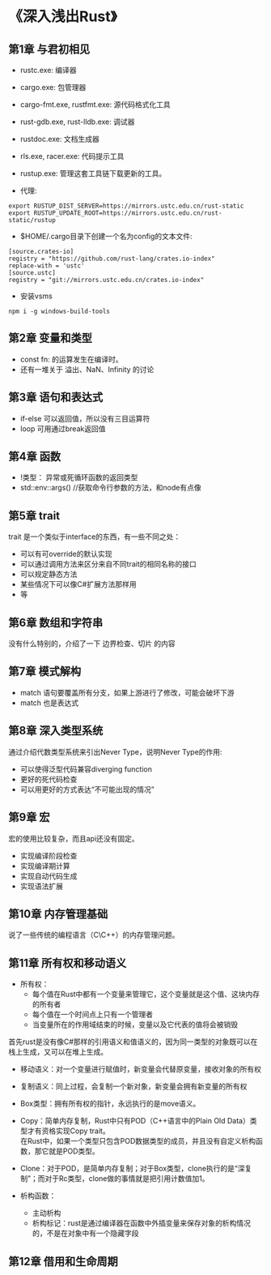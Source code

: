 # 《深入浅出Rust》

## 第1章 与君初相见
* rustc.exe: 编译器
* cargo.exe: 包管理器
* cargo-fmt.exe, rustfmt.exe: 源代码格式化工具
* rust-gdb.exe, rust-lldb.exe: 调试器
* rustdoc.exe: 文档生成器
* rls.exe, racer.exe: 代码提示工具
* rustup.exe: 管理这套工具链下载更新的工具。

* 代理:
```
export RUSTUP_DIST_SERVER=https://mirrors.ustc.edu.cn/rust-static
export RUSTUP_UPDATE_ROOT=https://mirrors.ustc.edu.cn/rust-static/rustup
````
* $HOME/.cargo目录下创建一个名为config的文本文件:
```
[source.crates-io]
registry = "https://github.com/rust-lang/crates.io-index"
replace-with = 'ustc'
[source.ustc]
registry = "git://mirrors.ustc.edu.cn/crates.io-index"
```
* 安装vsms
```
npm i -g windows-build-tools
```

## 第2章 变量和类型
* const fn: 的运算发生在编译时。
* 还有一堆关于 溢出、NaN、Infinity 的讨论


## 第3章 语句和表达式
* if-else 可以返回值，所以没有三目运算符
* loop 可用通过break返回值

## 第4章 函数
* !类型： 异常或死循环函数的返回类型
* std::env::args() //获取命令行参数的方法，和node有点像

## 第5章 trait
trait 是一个类似于interface的东西，有一些不同之处：
* 可以有可override的默认实现
* 可以通过调用方法来区分来自不同trait的相同名称的接口
* 可以规定静态方法
* 某些情况下可以像C#扩展方法那样用
* 等

## 第6章 数组和字符串
没有什么特别的，介绍了一下 边界检查、切片 的内容

## 第7章 模式解构
* match 语句要覆盖所有分支，如果上游进行了修改，可能会破坏下游
* match 也是表达式

## 第8章 深入类型系统
通过介绍代数类型系统来引出Never Type，说明Never Type的作用:
* 可以使得泛型代码兼容diverging function
* 更好的死代码检查
* 可以用更好的方式表达“不可能出现的情况”

## 第9章 宏
宏的使用比较复杂，而且api还没有固定。

* 实现编译阶段检查
* 实现编译期计算
* 实现自动代码生成
* 实现语法扩展

## 第10章 内存管理基础
说了一些传统的编程语言（C\C++）的内存管理问题。

## 第11章 所有权和移动语义

* 所有权：
    * 每个值在Rust中都有一个变量来管理它，这个变量就是这个值、这块内存的所有者
    * 每个值在一个时间点上只有一个管理者
    * 当变量所在的作用域结束的时候，变量以及它代表的值将会被销毁


首先rust是没有像C#那样的引用语义和值语义的，因为同一类型的对象既可以在栈上生成，又可以在堆上生成。

* 移动语义：对一个变量进行赋值时，新变量会代替原变量，接收对象的所有权
* 复制语义：同上过程，会复制一个新对象，新变量会拥有新变量的所有权

* Box类型：拥有所有权的指针，永远执行的是move语义。

* Copy：简单内存复制，Rust中只有POD（C++语言中的Plain Old Data）类型才有资格实现Copy trait。<br>在Rust中，如果一个类型只包含POD数据类型的成员，并且没有自定义析构函数，那它就是POD类型。
* Clone：对于POD，是简单内存复制；对于Box类型，clone执行的是“深复制”；而对于Rc类型，clone做的事情就是把引用计数值加1。

* 析构函数：
    * 主动析构
    * 析构标记：rust是通过编译器在函数中外插变量来保存对象的析构情况的，不是在对象中有一个隐藏字段



## 第12章 借用和生命周期
